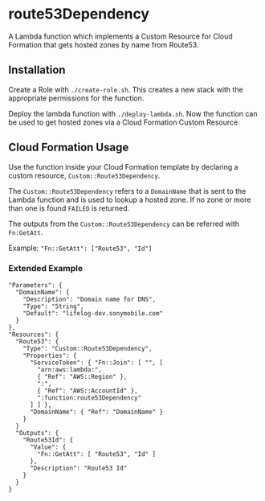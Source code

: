 # route53Dependency

A Lambda function which implements a Custom Resource for Cloud Formation that
gets hosted zones by name from Route53.

## Installation

Create a Role with `./create-role.sh`. This creates a new stack with the
appropriate permissions for the function.

Deploy the lambda function with `./deploy-lambda.sh`. Now the function can be
used to get hosted zones via a Cloud Formation Custom Resource.

## Cloud Formation Usage

Use the function inside your Cloud Formation template by declaring a custom
resource, `Custom::Route53Dependency`.

The `Custom::Route53Dependency` refers to a `DomainName` that is sent to the
Lambda function and is used to lookup a hosted zone. If
no zone or more than one is found `FAILED` is returned.

The outputs from the `Custom::Route53Dependency` can be referred with `Fn:GetAtt`.

Example: `"Fn::GetAtt": ["Route53", "Id"]`

### Extended Example

```
"Parameters": {
  "DomainName": {
    "Description": "Domain name for DNS",
    "Type": "String",
    "Default": "lifelog-dev.sonymobile.com"
  }
},
"Resources": {
  "Route53": {
    "Type": "Custom::Route53Dependency",
    "Properties": {
      "ServiceToken": { "Fn::Join": [ "", [
        "arn:aws:lambda:",
        { "Ref": "AWS::Region" },
        ":",
        { "Ref": "AWS::AccountId" },
        ":function:route53Dependency"
      ] ] },
      "DomainName": { "Ref": "DomainName" }
    }
  }
  "Outputs": {
    "Route53Id": {
      "Value": {
        "Fn::GetAtt": [ "Route53", "Id" ]
      },
      "Description": "Route53 Id"
    }
  }
}
```


